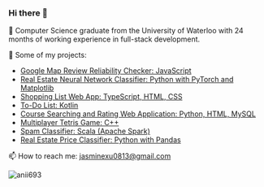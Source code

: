 ### Hi there 👋

<!--
**jasminexu1/jasminexu1** is a ✨ _special_ ✨ repository because its `README.md` (this file) appears on your GitHub profile.

Here are some ideas to get you started:

- 🔭 I’m currently working on ...
- 🌱 I’m currently learning ...
- 👯 I’m looking to collaborate on ...
- 🤔 I’m looking for help with ...
- 💬 Ask me about ...
- 📫 How to reach me: ...
- 😄 Pronouns: ...
- ⚡ Fun fact: ...
-->
🌱 Computer Science graduate from the University of Waterloo with 24 months of working experience in full-stack development.

🔭 Some of my projects:
  -  [Google Map Review Reliability Checker: JavaScript](https://github.com/XunchaoZ/Google-Map-Review-Reliability-Checker)
  -  [Real Estate Neural Network Classifier: Python with PyTorch and Matplotlib](https://github.com/jasminexu1/real-estate-neural-network-classifier)
  -  [Shopping List Web App: TypeScript, HTML, CSS](https://github.com/jasminexu1/shopping-list-web-app)
  -  [To-Do List: Kotlin](https://github.com/jasminexu1/To-Do-list/wiki)
  -  [Course Searching and Rating Web Application: Python, HTML, MySQL](https://github.com/helenxiia/Course-Connect)
  -  [Multiplayer Tetris Game: C++](https://github.com/jasminexu1/Multiplayer-tetris)
  -  [Spam Classifier: Scala (Apache Spark)](https://github.com/jasminexu1/spam-classifier)
  -  [Real Estate Price Classifier: Python with Pandas](https://github.com/jasminexu1/Real-Estate-Price-Classifier)

📫 How to reach me: jasminexu0813@gmail.com

<p><img align="left" src="https://github-readme-stats.vercel.app/api/top-langs?username=jasminexu1&show_icons=true&theme=dark&locale=en&layout=compact" alt="anii693" /></p>


